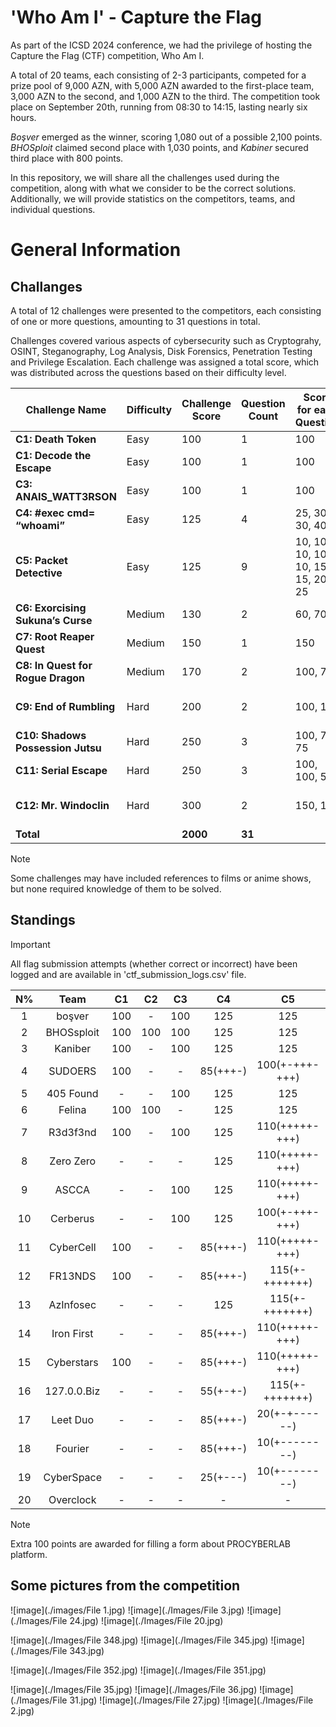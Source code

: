 # 'Who Am I' - Capture the Flag

As part of the ICSD 2024 conference, we had the privilege of hosting the Capture the Flag (CTF) competition, Who Am I.

A total of 20 teams, each consisting of 2-3 participants, competed for a prize pool of 9,000 AZN, with 5,000 AZN awarded to the first-place team, 3,000 AZN to the second, and 1,000 AZN to the third. The competition took place on September 20th, running from 08:30 to 14:15, lasting nearly six hours.

_Boşver_ emerged as the winner, scoring 1,080 out of a possible 2,100 points. _BHOSploit_ claimed second place with 1,030 points, and _Kabiner_ secured third place with 800 points.

In this repository, we will share all the challenges used during the competition, along with what we consider to be the correct solutions. Additionally, we will provide statistics on the competitors, teams, and individual questions.

# General Information
## Challanges
A total of 12 challenges were presented to the competitors, each consisting of one or more questions, amounting to 31 questions in total.

Challenges covered various aspects of cybersecurity such as Cryptograhy, OSINT, Steganography, Log Analysis, Disk Forensics, Penetration Testing and Privilege Escalation. Each challenge was assigned a total score, which was distributed across the questions based on their difficulty level. 


| Challenge Name               | Difficulty | Challenge Score | Question Count | Score for each Question           | Covers                                    |
|------------------------------|------------|-----------------|----------------|-----------------------------------|-------------------------------------------|
| **C1: Death Token**               | Easy       | 100             | 1              | 100                               | Cryptography                              |
| **C1: Decode the Escape**         | Easy       | 100             | 1              | 100                               | Cryptography                              |
| **C3: ANAIS_WATT3RSON**           | Easy       | 100             | 1              | 100                               | OSINT                                     |
| **C4: #exec cmd= “whoami”**       | Easy       | 125             | 4              | 25, 30, 30, 40                    | Steganography, OSINT                      |
| **C5: Packet Detective**          | Easy       | 125             | 9              | 10, 10, 10, 10, 10, 15, 15, 20, 25| Forensics, Packet Analysis                |
| **C6: Exorcising Sukuna’s Curse** | Medium     | 130             | 2              | 60, 70                            | Vulnerability Exploitation                |
| **C7: Root Reaper Quest**         | Medium     | 150             | 1              | 150                               | Log Analysis                              |
| **C8: In Quest for Rogue Dragon** | Medium     | 170             | 2              | 100, 70                           | Reverse Engineering                       |
| **C9: End of Rumbling**           | Hard       | 200             | 2              | 100, 100                          | Active Directory Exploitation             |
| **C10: Shadows Possession Jutsu** | Hard       | 250             | 3              | 100, 75, 75                       | Forensics, Disk Analysis                  |
| **C11: Serial Escape**            | Hard       | 250             | 3              | 100, 100, 50                      | Web Exploitation                          |
| **C12: Mr. Windoclin**            | Hard       | 300             | 2              | 150, 150                          | Vulnerability Exploitation, Docker Escape |
| **Total**                     |            | **2000**        | **31**         |                                   |                                           |

> [!NOTE]  
> Some challenges may have included references to films or anime shows, but none required knowledge of them to be solved.

## Standings

> [!IMPORTANT]  
> All flag submission attempts (whether correct or incorrect) have been logged and are available in 'ctf_submission_logs.csv' file. 

| N%  | Team    | C1  | C2  | C3  | C4            | C5               | C6  | C7  | C8  | C9  | C10       | C11 | C12 | Score | Extra | Total |
| :---: | :---:      | :---: | :---: | :---: | :---:          | :---:             | :---: | :---: | :---: | :---: | :---:     | :---: | :---: | :---: | :---: | :---: |
| 1   | boşver      | 100 | -   | 100 | 125            | 125               | 130 | 150 | -   | -   | -         | 250  | -    | 980   | 100   | 1080  |
| 2   | BHOSsploit  | 100 | 100 | 100 | 125            | 125               | 130 | -   | -   | -   | -         | 100  | 150  | 930   | 100   | 1030  |
| 3   | Kaniber     | 100 | -   | 100 | 125            | 125               | -   | 150 | -   | -   | -         | 100  | -    | 700   | 100   | 800   |
| 4   | SUDOERS     | 100 | -   | -   | 85(+++-)       | 100(+-+++-+++)    | -   | 150 | 100(+-) | - | 100(+--) | -    | -    | 635   | 100   | 735   |
| 5   | 405 Found   | -   | -   | 100 | 125            | 125               | 130 | 150 | -   | -   | -         | -    | -    | 630   | 100   | 730   |
| 6   | Felina      | 100 | 100 | -   | 125            | 125               | 130 | -   | -   | -   | -         | -    | -    | 580   | 100   | 680   |
| 7   | R3d3f3nd    | 100 | -   | 100 | 125            | 110(+++++-+++)    | 130 | -   | -   | -   | -         | -    | -    | 565   | 100   | 665   |
| 8   | Zero Zero   | -   | -   | -   | 125            | 110(+++++-+++)    | 130 | 150 | -   | -   | -         | -    | -    | 515   | 100   | 615   |
| 9   | ASCCA       | -   | -   | 100 | 125            | 110(+++++-+++)    | -   | 150 | -   | -   | -         | -    | -    | 485   | 100   | 585   |
| 10  | Cerberus    | -   | -   | 100 | 125            | 100(+-+++-+++)    | 130 | -   | -   | -   | -         | -    | -    | 455   | 100   | 555   |
| 11  | CyberCell   | 100 | -   | -   | 85(+++-)       | 110(+++++-+++)    | -   | 150 | -   | -   | -         | -    | -    | 445   | 100   | 545   |
| 12  | FR13NDS     | 100 | -   | -   | 85(+++-)       | 115(+-+++++++)    | 130 | -   | -   | -   | -         | -    | -    | 430   | 100   | 530   |
| 13  | AzInfosec   | -   | -   | -   | 125            | 115(+-+++++++)    | 130 | -   | -   | -   | -         | -    | -    | 370   | 100   | 470   |
| 14  | Iron First  | -   | -   | -   | 85(+++-)       | 110(+++++-+++)    | -   | 150 | -   | -   | -         | -    | -    | 345   | 100   | 445   |
| 15  | Cyberstars  | 100 | -   | -   | 85(+++-)       | 110(+++++-+++)    | -   | -   | -   | -   | -         | -    | -    | 295   | 100   | 395   |
| 16  | 127.0.0.Biz | -   | -   | -   | 55(+-+-)       | 115(+-+++++++)    | -   | -   | -   | -   | -         | -    | -    | 170   | 100   | 270   |
| 17  | Leet Duo    | -   | -   | -   | 85(+++-)       | 20(+-+------)     | -   | -   | -   | -   | -         | -    | -    | 105   | 100   | 205   |
| 18  | Fourier     | -   | -   | -   | 85(+++-)       | 10(+--------)     | -   | -   | -   | -   | -         | -    | -    | 95    | 0     | 95    |
| 19  | CyberSpace  | -   | -   | -   | 25(+---)       | 10(+--------)     | -   | -   | -   | -   | -         | -    | -    | 35    | 0     | 35    |
| 20  | Overclock   | -   | -   | - | - | - | - | - | - | - | - | - | -| 0 | 0 | 0 |

> [!NOTE]  
> Extra 100 points are awarded for filling a form about PROCYBERLAB platform.

## Some pictures from the competition

![image](./images/File 1.jpg)
![image](./Images/File 3.jpg)
![image](./Images/File 24.jpg)
![image](./Images/File 20.jpg)

![image](./Images/File 348.jpg)
![image](./Images/File 345.jpg)
![image](./Images/File 343.jpg)

![image](./Images/File 352.jpg)
![image](./Images/File 351.jpg)

![image](./Images/File 35.jpg)
![image](./Images/File 36.jpg)
![image](./Images/File 31.jpg)
![image](./Images/File 27.jpg)
![image](./Images/File 2.jpg)

